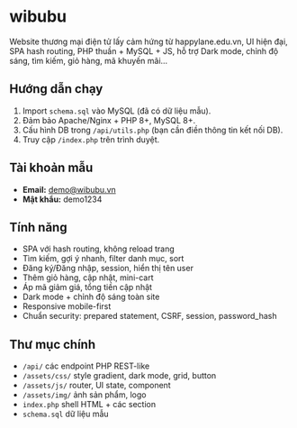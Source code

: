 # wibubu

Website thương mại điện tử lấy cảm hứng từ happylane.edu.vn, UI hiện đại, SPA hash routing, PHP thuần + MySQL + JS, hỗ trợ Dark mode, chỉnh độ sáng, tìm kiếm, giỏ hàng, mã khuyến mãi...

## Hướng dẫn chạy

1. Import `schema.sql` vào MySQL (đã có dữ liệu mẫu).
2. Đảm bảo Apache/Nginx + PHP 8+, MySQL 8+.
3. Cấu hình DB trong `/api/utils.php` (bạn cần điền thông tin kết nối DB).
4. Truy cập `/index.php` trên trình duyệt.

## Tài khoản mẫu

- **Email:** demo@wibubu.vn
- **Mật khẩu:** demo1234

## Tính năng

- SPA với hash routing, không reload trang
- Tìm kiếm, gợi ý nhanh, filter danh mục, sort
- Đăng ký/Đăng nhập, session, hiển thị tên user
- Thêm giỏ hàng, cập nhật, mini-cart
- Áp mã giảm giá, tổng tiền cập nhật
- Dark mode + chỉnh độ sáng toàn site
- Responsive mobile-first
- Chuẩn security: prepared statement, CSRF, session, password_hash

## Thư mục chính

- `/api/` các endpoint PHP REST-like
- `/assets/css/` style gradient, dark mode, grid, button
- `/assets/js/` router, UI state, component
- `/assets/img/` ảnh sản phẩm, logo
- `index.php` shell HTML + các section
- `schema.sql` dữ liệu mẫu